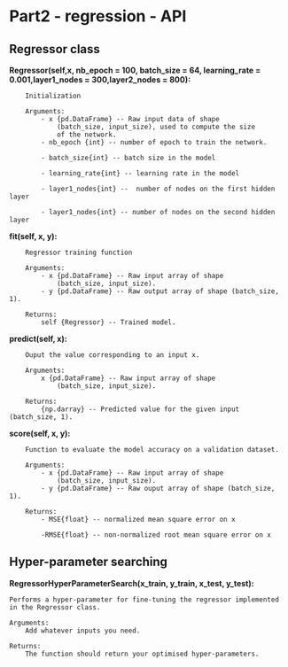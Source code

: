 # Part2 - regression - API

## Regressor class
**Regressor(__self__,x, nb_epoch = 100, batch_size = 64, learning_rate = 0.001,layer1_nodes = 300,layer2_nodes = 800):** 

        Initialization

        Arguments:
            - x {pd.DataFrame} -- Raw input data of shape 
                (batch_size, input_size), used to compute the size 
                of the network.
            - nb_epoch {int} -- number of epoch to train the network.

            - batch_size{int} -- batch size in the model

            - learning_rate{int} -- learning rate in the model

            - layer1_nodes{int} --  number of nodes on the first hidden layer

            - layer1_nodes{int} -- number of nodes on the second hidden layer
        
**fit(self, x, y):**

        Regressor training function

        Arguments:
            - x {pd.DataFrame} -- Raw input array of shape 
                (batch_size, input_size).
            - y {pd.DataFrame} -- Raw output array of shape (batch_size, 1).

        Returns:
            self {Regressor} -- Trained model.  
            
**predict(self, x):**

        Ouput the value corresponding to an input x.

        Arguments:
            x {pd.DataFrame} -- Raw input array of shape 
                (batch_size, input_size).

        Returns:
            {np.darray} -- Predicted value for the given input (batch_size, 1).  
            
**score(self, x, y):**  

        Function to evaluate the model accuracy on a validation dataset.

        Arguments:
            - x {pd.DataFrame} -- Raw input array of shape 
                (batch_size, input_size).
            - y {pd.DataFrame} -- Raw ouput array of shape (batch_size, 1).

        Returns:
            - MSE{float} -- normalized mean square error on x

            -RMSE{float} -- non-normalized root mean square error on x
 
## Hyper-parameter searching

**RegressorHyperParameterSearch(x_train, y_train, x_test, y_test):**  
    
    Performs a hyper-parameter for fine-tuning the regressor implemented in the Regressor class.

    Arguments:
        Add whatever inputs you need.
        
    Returns:
        The function should return your optimised hyper-parameters. 
